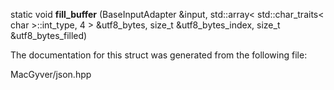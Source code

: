 <div id="structdetail_1_1wide__string__input__helper_3_01_base_input_adapter_00_012_01_4">

</div>

<span id="structdetail_1_1wide__string__input__helper_3_01_base_input_adapter_00_012_01_4"
label="structdetail_1_1wide__string__input__helper_3_01_base_input_adapter_00_012_01_4"></span>

<div class="DoxyCompactItemize">

<span id="structdetail_1_1wide__string__input__helper_3_01_base_input_adapter_00_012_01_4_a025830a052f1397980d280036df5a9a9"
label="structdetail_1_1wide__string__input__helper_3_01_base_input_adapter_00_012_01_4_a025830a052f1397980d280036df5a9a9"></span>
static void **fill_buffer** (BaseInputAdapter &input, std::array$<$
std::char_traits$<$ char $>$::int_type, 4 $>$ &utf8_bytes, size_t
&utf8_bytes_index, size_t &utf8_bytes_filled)

</div>

The documentation for this struct was generated from the following file:

<div class="DoxyCompactItemize">

MacGyver/json.hpp

</div>
